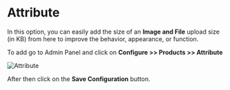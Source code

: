 # Attribute

In this option, you can easily add the size of an **Image and File** upload size (in KB) from here to improve the behavior, appearance, or function.

To add go to Admin Panel and click on **Configure >> Products >> Attribute**

<img src="/images/configure/attribute.png" alt="Attribute" />

After then click on the **Save Configuration** button.
